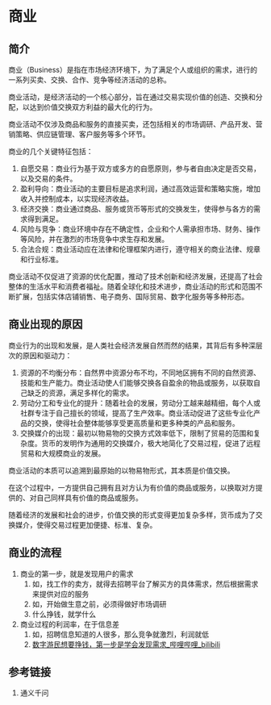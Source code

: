 # 商业


## 简介

商业（Business）是指在市场经济环境下，为了满足个人或组织的需求，进行的一系列买卖、交换、合作、竞争等经济活动的总称。

商业活动，是经济活动的一个核心部分，旨在通过交易实现价值的创造、交换和分配，以达到价值交换双方利益的最大化的行为。

商业活动不仅涉及商品和服务的直接买卖，还包括相关的市场调研、产品开发、营销策略、供应链管理、客户服务等多个环节。

商业的几个关键特征包括：
1. 自愿交易：商业行为基于双方或多方的自愿原则，参与者自由决定是否交易，以及交易的条件。
2. 盈利导向：商业活动的主要目标是追求利润，通过高效运营和策略实施，增加收入并控制成本，以实现经济收益。
3. 经济交换：商业通过商品、服务或货币等形式的交换发生，使得参与各方的需求得到满足。
4. 风险与竞争：商业环境中存在不确定性，企业和个人需承担市场、财务、操作等风险，并在激烈的市场竞争中求生存和发展。
5. 合法合规：商业活动应在法律和伦理框架内进行，遵守相关的商业法律、规章和行业标准。

商业活动不仅促进了资源的优化配置，推动了技术创新和经济发展，还提高了社会整体的生活水平和消费者福祉。随着全球化和技术进步，商业活动的形式和范围不断扩展，包括实体店铺销售、电子商务、国际贸易、数字化服务等多种形态。

## 商业出现的原因

商业行为的出现和发展，是人类社会经济发展自然而然的结果，其背后有多种深层次的原因和驱动力：

1. 资源的不均衡分布：自然界中资源分布不均，不同地区拥有不同的自然资源、技能和生产能力。商业活动使人们能够交换各自盈余的物品或服务，以获取自己缺乏的资源，满足多样化的需求。
2. 劳动分工和专业化的提升：随着社会的发展，劳动分工越来越精细，每个人或社群专注于自己擅长的领域，提高了生产效率。商业活动促进了这些专业化产品的交换，使得社会整体能够享受更高质量和更多种类的产品和服务。
3. 交换媒介的出现：最初以物易物的交换方式效率低下，限制了贸易的范围和复杂度。货币的发明作为通用的交换媒介，极大地简化了交易过程，促进了远程贸易和大规模商业的发展。


商业活动的本质可以追溯到最原始的以物易物形式，其本质是价值交换。

在这个过程中，一方提供自己拥有且对方认为有价值的商品或服务，以换取对方提供的、对自己同样具有价值的商品或服务。

随着经济的发展和社会的进步，价值交换的形式变得更加复杂多样，货币成为了交换媒介，使得交易过程更加便捷、标准、复杂。

## 商业的流程

1. 商业的第一步，就是发现用户的需求
	1. 如，找工作的卖方，就得去招聘平台了解买方的具体需求，然后根据需求来提供对应的服务
	2. 如，开始做生意之前，必须得做好市场调研
	3. 什么挣钱，就学什么
2. 商业过程的利润率，在于信息差
	1. 如，招聘信息知道的人很多，那么竞争就激烈，利润就低
	2. [数字游民想要挣钱，第一步是学会发现需求\_哔哩哔哩\_bilibili](https://www.bilibili.com/video/BV1rAHxepEJA)

## 参考链接

1. 通义千问